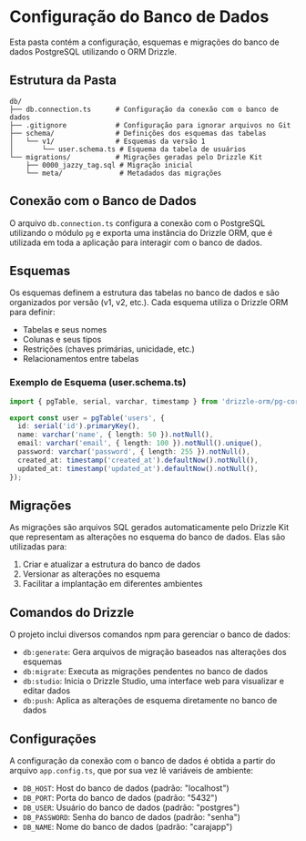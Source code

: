 # Configuração do Banco de Dados

Esta pasta contém a configuração, esquemas e migrações do banco de dados PostgreSQL utilizando o ORM Drizzle.

## Estrutura da Pasta

```
db/
├── db.connection.ts      # Configuração da conexão com o banco de dados
├── .gitignore            # Configuração para ignorar arquivos no Git
├── schema/               # Definições dos esquemas das tabelas
│   └── v1/               # Esquemas da versão 1
│       └── user.schema.ts # Esquema da tabela de usuários
└── migrations/           # Migrações geradas pelo Drizzle Kit
    ├── 0000_jazzy_tag.sql # Migração inicial
    └── meta/              # Metadados das migrações
```

## Conexão com o Banco de Dados

O arquivo `db.connection.ts` configura a conexão com o PostgreSQL utilizando o módulo `pg` e exporta uma instância do Drizzle ORM, que é utilizada em toda a aplicação para interagir com o banco de dados.

## Esquemas

Os esquemas definem a estrutura das tabelas no banco de dados e são organizados por versão (v1, v2, etc.). Cada esquema utiliza o Drizzle ORM para definir:

- Tabelas e seus nomes
- Colunas e seus tipos
- Restrições (chaves primárias, unicidade, etc.)
- Relacionamentos entre tabelas

### Exemplo de Esquema (user.schema.ts)

```typescript
import { pgTable, serial, varchar, timestamp } from 'drizzle-orm/pg-core';

export const user = pgTable('users', {
  id: serial('id').primaryKey(),
  name: varchar('name', { length: 50 }).notNull(),
  email: varchar('email', { length: 100 }).notNull().unique(),
  password: varchar('password', { length: 255 }).notNull(),
  created_at: timestamp('created_at').defaultNow().notNull(),
  updated_at: timestamp('updated_at').defaultNow().notNull(),
});
```

## Migrações

As migrações são arquivos SQL gerados automaticamente pelo Drizzle Kit que representam as alterações no esquema do banco de dados. Elas são utilizadas para:

1. Criar e atualizar a estrutura do banco de dados
2. Versionar as alterações no esquema
3. Facilitar a implantação em diferentes ambientes

## Comandos do Drizzle

O projeto inclui diversos comandos npm para gerenciar o banco de dados:

- `db:generate`: Gera arquivos de migração baseados nas alterações dos esquemas
- `db:migrate`: Executa as migrações pendentes no banco de dados
- `db:studio`: Inicia o Drizzle Studio, uma interface web para visualizar e editar dados
- `db:push`: Aplica as alterações de esquema diretamente no banco de dados

## Configurações

A configuração da conexão com o banco de dados é obtida a partir do arquivo `app.config.ts`, que por sua vez lê variáveis de ambiente:

- `DB_HOST`: Host do banco de dados (padrão: "localhost")
- `DB_PORT`: Porta do banco de dados (padrão: "5432")
- `DB_USER`: Usuário do banco de dados (padrão: "postgres")
- `DB_PASSWORD`: Senha do banco de dados (padrão: "senha")
- `DB_NAME`: Nome do banco de dados (padrão: "carajapp") 